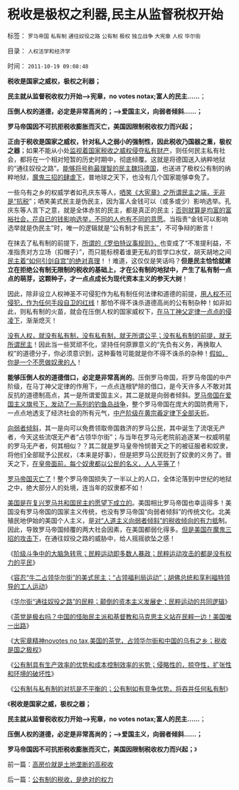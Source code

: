 # 税收是极权之利器,民主从监督税权开始

标签： `罗马帝国` `私有制` `通往奴役之路` `公有制` `极权` `独立战争` `大宪章` `人权` `华尔街` 

目录： `人权法学和经济学`

时间： `2011-10-19 09:08:48`

**税收是国家之威权，极权之利器；**

**民主就从监督税收权力开始——>宪章，no votes notax;富人的民主……**；

**压倒人权的道德，必定是非常高尚的；——>爱国主义，向弱者倾斜……；**

**罗马帝国因不可抗拒税收膨胀而灭亡，美国因限制税收权力而兴起；**

**正由于税收是国家之威权，针对私人之弱小的强制性，因此税收乃国器之重，极权之器**；如果不能从小处[监视着国家税收之威权侵夺私有财产](../../../2011/2/8/为什么引入数学的“经济学”都是伪科学？.md)，则任何民主私有社会，都将在一个相对短暂的历史时期中，彻底倾覆。这就是将德国送入纳粹地狱的“通往奴役之路”。[能够将号称最理智的民主魏玛德国](../../../2010/3/17/征服“最理性的德意志民族”的魔鬼三招！.md)，也送进了极权公有制的纳粹地狱，[魔鬼三招的肆虐下](http://hi.baidu.com/darthchn/blog/item/eac2b5f575a28efd7609d7e7.html)，普地球之天下，也没有几个国家能够幸免了。

一些乌有之乡的权威学者如孔庆东等人，[哂笑《大宪章》之所谓民主之端，无非是“抗税](../../../2010/8/20/公私不分!税收民主化1500年弯路！.md)”；哂笑美式民主是伪民主，因为富人金钱可以（或多或少）影响选举。孔庆东等人言下之意，就是全体赤贫的民主，都是真正的民主；[否则就算是均富的富裕社会，花自已的钱影响选举，不同的人也有不同的意愿](../../../2011/10/5/美国“富人的民主”还是“穷人的民主”？.md)。当指责“金钱可以影响选举就是伪民主”时，唯一的逻辑就是“公有制才有民主”，不可争辩的断言！

在抹去了私有制的前提下，[所谓的《罗伯特议事规则》，](../../../2011/1/25/有中国特色的“罗伯特议事规则”和“对事不对人”.md)也变成了“不准提利益，不准指责对方立场（扣帽子）”，而只能标榜着谁更无私的哲学口水仗，胡天胡地之间[民主着“如何引剑自宫”的绝对真理](../../../2010/10/25/没有“私”的利益就不会有民主.md)！！难道，这仅仅是笑话吗？**但是民主恰恰就建立在拒绝公有制无限制的税收的基础上，才在公有制的地狱中，产生了私有制一点点的萌芽，这颗种子，才一点点成长为现代资本主义的参天大树**！

因此，除非设立人权神圣不可侵犯作为私有制任何法律和道德的前提，[用人权不可侵犯，作为任何手段自卫的红线](../../../2011/6/21/扣帽子的暴力信用；作民心虚的传统美德.md)！那怕不得不诛杀道德高尚的公有制杂种！如非如此，则私有制的火苗，就会在压倒人权的国家威权下，[在马丁神父定律一点点的侵凌下](../../../2011/10/8/马丁神父定律对公有制的恶毒诅咒！.md)，渐渐熄灭！

[没有人权，就没有私有制，没有私有制，就无所谓公平；没有私有制的前提，就无所谓民主](../../../2011/10/15/NoPrivateNoFair!没有私有制就没有公平！.md)！因此当一些冥顽不化，坚持任何原罪意义的“先负有义务，再换取人权”的道德分子，你必须意识到，这种畜牲可能就是你不得不诛杀的杂种！[假如，你是一个不愿做奴隶的人](../../../2009/7/15/人权普世价值观——伟大的国际歌.md)！

**能够压倒人权的道德借口，必定是非常高尚的**。压倒罗马帝国，将罗马帝国的中产阶级，在马丁神父定律的作用下，一点点连根铲除的借口，是今天许多人不敢对其反抗的道德制高点，其一是所谓爱国主义，其二是就是向弱者倾斜。[罗马帝国在爱国主义旗号下，发动了一系列的钓鱼岛战争](../../../2010/10/4/罗马皇帝热衷钓鱼岛主义的原因.md)，整个罗马帝国在庞大的国防费用下，一点点地透支了经济社会的所有元气，[中产阶级在黄宗羲定律下全部夭折](../../../2010/12/6/社会的崩溃都是“中产阶级的崩溃”直到人吃人！.md)。

[向弱者倾斜](http://hi.baidu.com/darthchn/blog/item/e35371948a360a42d1135e84.html)，其一是向可以免费领取帝国救济的罗马公民，其中诞生了流氓无产者，今天这些流氓无产者“占领华尔街”；与当年在罗马元老院前追逐某一权威明星的罗马无产者，何其相似？？其二就是罗马皇帝怜悯普天之下的被征服者和奴隶，将他们全部赋予公民权，（本来是好事），但是把罗马公民贬到了奴隶的义务了。普天之下，[在皇帝面前，每个奴隶都以公民的名义，人人平等了](../../../2010/9/4/塞维鲁的户籍制度改革剥离公民权背后权利.md)！

[罗马帝国灭亡了](../../../2010/9/1/被军费压垮的罗马帝国;民族主义的经济政治动机.md)！整个罗马帝国损失了一半以上的人口，全体沦落到中世纪的地狱之中，绝大部分人的处境，连当年的奴隶都不如！

[美国是在复兴罗马共和国民主的愿望下成立的](../../../2010/8/17/华盛顿理想是斯多葛美国;民主在古希腊并非最优政体.md)。美国相比罗马帝国也幸运得多！美国没有罗马帝国的国家主义传统，也没有罗马帝国“向弱者倾斜”的传统文化。北美殖民地伊始的美国个人主义，是[对“人道主义向弱者倾斜”的税收倾向的有力抵](../../../2011/10/15/NoPrivateNoFair!没有私有制就没有公平！.md)制。因此，导致罗马帝国倾覆的两大社会因素，在美国都弱化得多。[但是美国在魔鬼三招的攻击下](../../../2010/3/19/魔鬼三招几乎征服了美国.md)，在通往奴役之路的威胁中，给人摇摇欲坠之感！

《[阶级斗争中的大脑急转弯；民粹运动即多数人暴政；民粹运动攻击的都是没有权力的平民](../../../2011/10/16/阶级斗争中的大脑急转弯，攻击无权的小平民.md)》

《[容忍“牛二占领华尔街”的美式民主；“占领福利局运动”；胡佛总统和享利福特领导的工人运动](../../../2011/10/17/占领大企业，占领福利局，占领华尔街.md)》

《[华尔街“通往奴役之路”的民粹；颠倒的资本主义发展史；民粹运动的共同逻辑](../../../2011/10/17/颠倒的资本主义发展史，民粹的逻辑.md)》

《[茶党是极右吗？中国的怪胎民主派和基督教和马克思主义站在民粹一边！美国唯一出路](../../../2011/10/17/茶党是极右吗？私有制是极右吗？中产阶级是极右吗？.md)》

《[大宪章精神novotes no tax,美国的茶党，占领华尔街和中国的乌有之乡；税收是国之极权](../../../2011/10/18/NoPrivateNotax！美国茶党和中国乌有之乡.md)》

《[公有制具有生产效率的优势和成本控制效率的劣势；侵略性的，掠夺性，扩张性和环境的破坏性](../../../2011/10/18/“阶级斗争”是对平民生命财产的宣战令.md)》

《[公有制与私有制的对抗是不平衡的；公有制如有竞争优势，将吞并任何私有制](../../../2011/10/18/私人不能向国家索取，国家可以掠夺私人的一切.md)》

《**税收是国家之威，极权之器；**

**民主就从监督税收权力开始——>宪章，no votes notax;富人的民主……**；

**压倒人权的道德，必定是非常高尚的；——>爱国主义，向弱者倾斜……；**

**罗马帝国因不可抗拒税收膨胀而灭亡，美国因限制税收权力而兴起；**》



前一篇：[高房价就是土地垄断的高税收](../../../2011/10/18/高房价就是土地垄断的高税收.md)

后一篇：[公有制的税收，是绝对的权力](../../../2011/10/19/公有制的税收，是绝对的权力.md)